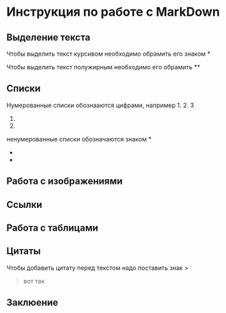 # Инструкция по работе с MarkDown

## Выделение текста
Чтобы выделить текст курсивом необходимо обрамить его знаком *

Чтобы выделить текст полужирным необходимо его обрамить **
## Списки
Нумерованные списки обознааются цифрами, например 1. 2. 3

 1.
 2.

 ненумерованные списки обозначаются знаком *

 *
 *

## Работа с изображениями

## Ссылки

## Работа с таблицами

## Цитаты
Чтобы добавить цитату перед текстом надо поставить знак >
> вот так
## Заклюение
